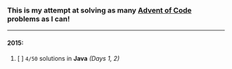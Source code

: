 ### This is my attempt at solving as many [Advent of Code](https://adventofcode.com) problems as I can!

---

#### 2015:
1. [ ] `4/50` solutions in **Java** _(Days 1, 2)_
